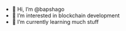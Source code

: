 - 👋 Hi, I’m @bapshago
- 👀 I’m interested in blockchain development
- 🌱 I’m currently learning much stuff


<!---
bapshago/bapshago is a ✨ special ✨ repository because its `README.md` (this file) appears on your GitHub profile.
You can click the Preview link to take a look at your changes.
--->
